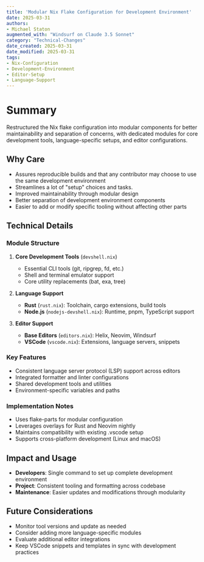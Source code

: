 ```yaml
---
title: 'Modular Nix Flake Configuration for Development Environment'
date: 2025-03-31
authors: 
- Michael Staton
augmented_with: "Windsurf on Claude 3.5 Sonnet"
category: "Technical-Changes"
date_created: 2025-03-31
date_modified: 2025-03-31
tags: 
- Nix-Configuration
- Development-Environment
- Editor-Setup
- Language-Support
---
```


# Summary
Restructured the Nix flake configuration into modular components for better maintainability and separation of concerns, with dedicated modules for core development tools, language-specific setups, and editor configurations.

## Why Care
- Assures reproducible builds and that any contributor may choose to use the same development environment
- Streamlines a lot of "setup" choices and tasks. 
- Improved maintainability through modular design
- Better separation of development environment components
- Easier to add or modify specific tooling without affecting other parts

## Technical Details

### Module Structure
1. **Core Development Tools** (`devshell.nix`)
   - Essential CLI tools (git, ripgrep, fd, etc.)
   - Shell and terminal emulator support
   - Core utility replacements (bat, exa, tree)

2. **Language Support**
   - **Rust** (`rust.nix`): Toolchain, cargo extensions, build tools
   - **Node.js** (`nodejs-devshell.nix`): Runtime, pnpm, TypeScript support

3. **Editor Support**
   - **Base Editors** (`editors.nix`): Helix, Neovim, Windsurf
   - **VSCode** (`vscode.nix`): Extensions, language servers, snippets

### Key Features
- Consistent language server protocol (LSP) support across editors
- Integrated formatter and linter configurations
- Shared development tools and utilities
- Environment-specific variables and paths

### Implementation Notes
- Uses flake-parts for modular configuration
- Leverages overlays for Rust and Neovim nightly
- Maintains compatibility with existing .vscode setup
- Supports cross-platform development (Linux and macOS)

## Impact and Usage
- **Developers**: Single command to set up complete development environment
- **Project**: Consistent tooling and formatting across codebase
- **Maintenance**: Easier updates and modifications through modularity

## Future Considerations
- Monitor tool versions and update as needed
- Consider adding more language-specific modules
- Evaluate additional editor integrations
- Keep VSCode snippets and templates in sync with development practices
